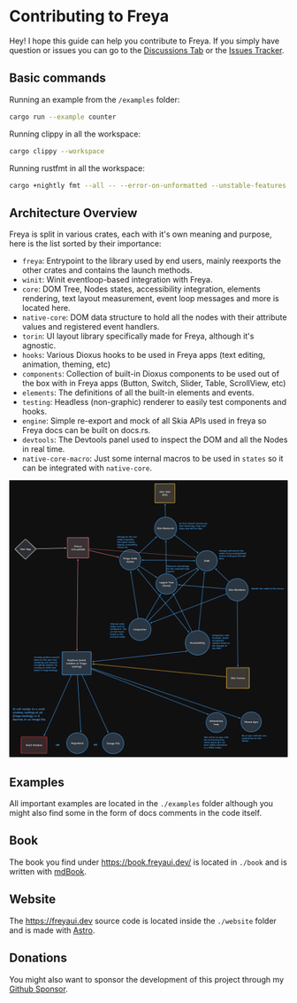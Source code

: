 # Contributing to Freya

Hey! I hope this guide can help you contribute to Freya. If you simply have question or issues you can go to the [Discussions Tab](https://github.com/marc2332/freya/discussions) or the [Issues Tracker](https://github.com/marc2332/freya/issues).

## Basic commands

Running an example from the `/examples` folder:
```sh
cargo run --example counter
```

Running clippy in all the workspace:
```sh
cargo clippy --workspace
```

Running rustfmt in all the workspace:
```sh
cargo +nightly fmt --all -- --error-on-unformatted --unstable-features
```

## Architecture Overview

Freya is split in various crates, each with it's own meaning and purpose, here is the list sorted by their importance:

- `freya`: Entrypoint to the library used by end users, mainly reexports the other crates and contains the launch methods.
- `winit`: Winit eventloop-based integration with Freya.
- `core`: DOM Tree, Nodes states, accessibility integration, elements rendering, text layout measurement, event loop messages and more  is located here.
- `native-core`: DOM data structure to hold all the nodes with their attribute values and registered event handlers.
- `torin`: UI layout library specifically made for Freya, although it's agnostic.
- `hooks`: Various Dioxus hooks to be used in Freya apps (text editing, animation, theming, etc)
- `components`: Collection of built-in Dioxus components to be used out of the box with in Freya apps (Button, Switch, Slider, Table, ScrollView, etc)
- `elements`: The definitions of all the built-in elements and events.
- `testing`: Headless (non-graphic) renderer to easily test components and hooks.
- `engine`: Simple re-export and mock of all Skia APIs used in freya so Freya docs can be built on docs.rs.
- `devtools`: The Devtools panel used to inspect the DOM and all the Nodes in real time.
- `native-core-macro`: Just some internal macros to be used in `states` so it can be integrated with `native-core`.

![Overview](./.github/overview.png)

## Examples
All important examples are located in the  `./examples` folder although you might also find some in the form of docs comments in the code itself.

## Book
The book you find under https://book.freyaui.dev/ is located in `./book` and is written with [mdBook](https://github.com/rust-lang/mdBook).

## Website
The https://freyaui.dev  source code is located inside the `./website` folder and is made with [Astro](https://astro.build/).

## Donations
You might also want to sponsor the development of this project through my [Github Sponsor](https://github.com/sponsors/marc2332).